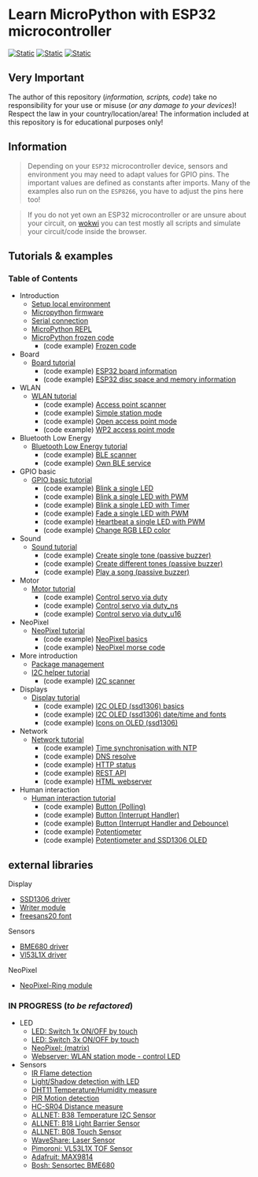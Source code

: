 # Learn MicroPython with ESP32 microcontroller

[![Static](https://img.shields.io/badge/Microcontroller-ESP32-green)](https://www.espressif.com)
[![Static](https://img.shields.io/badge/Language-MicroPython_1.20.0-green)](https://github.com/micropython)
[![Static](https://img.shields.io/badge/Status-In_Progress-red)](https://github.com/Lupin3000/ESP)

## Very Important

The author of this repository (_information, scripts, code_) take no responsibility for your use or misuse (_or any damage to your devices_)! Respect the law in your country/location/area! The information included at this repository is for educational purposes only!

## Information

> Depending on your `ESP32` microcontroller device, sensors and environment you may need to adapt values for GPIO pins. The important values are defined as constants after imports. Many of the examples also run on the `ESP8266`, you have to adjust the pins here too!

> If you do not yet own an ESP32 microcontroller or are unsure about your circuit, on [wokwi](https://wokwi.com) you can test mostly all scripts and simulate your circuit/code inside the browser.

## Tutorials & examples

### Table of Contents

- Introduction
  - [Setup local environment](./doc/001_local_environment.md)
  - [Micropython firmware](./doc/002_firmware.md)
  - [Serial connection](./doc/003_serial_connection.md)
  - [MicroPython REPL](./doc/004_python_repl.md)
  - [MicroPython frozen code](./doc/005_frozen_code.md)
    - (code example) [Frozen code](./examples/mpy/example_module.py) 
- Board
  - [Board tutorial](./doc/006_board_tutorials.md)
    - (code example) [ESP32 board information](./examples/board/esp32_information.py)
    - (code example) [ESP32 disc space and memory information](./examples/board/esp32_memory.py)
- WLAN
  - [WLAN tutorial](./doc/007_wlan_tutorials.md)
    - (code example) [Access point scanner](./examples/wlan/ap_scanner.py)
    - (code example) [Simple station mode](./examples/wlan/simple_station.py)
    - (code example) [Open access point mode](./examples/wlan/open_access_point.py)
    - (code example) [WP2 access point mode](./examples/wlan/wp2_access_point.py)
- Bluetooth Low Energy
  - [Bluetooth Low Energy tutorial](./doc/008_bluetooth_tutorials.md)
    - (code example) [BLE scanner](./examples/ble/ble_scanner.py)
    - (code example) [Own BLE service](./examples/ble/ble_service.py)
- GPIO basic
  - [GPIO basic tutorial](./doc/009_gpio_basic_tutorials.md)
    - (code example) [Blink a single LED](./examples/gpio_basic/blink_single_led_high_low.py)
    - (code example) [Blink a single LED with PWM](./examples/gpio_basic/blink_single_led_high_low_pwm.py)
    - (code example) [Blink a single LED with Timer](./examples/gpio_basic/blink_single_led_high_low_timer.py)
    - (code example) [Fade a single LED with PWM](./examples/gpio_basic/fade_single_led_high_low.py)
    - (code example) [Heartbeat a single LED with PWM](./examples/gpio_basic/heartbeat_single_led.py)
    - (code example) [Change RGB LED color](./examples/gpio_basic/change_rgb_led_color_high_low.py)
- Sound
  - [Sound tutorial](./doc/010_sound_tutorials.md)
    - (code example) [Create single tone (passive buzzer)](./examples/sound/passive_buzzer_simple.py)
    - (code example) [Create different tones (passive buzzer)](./examples/sound/passive_buzzer_tones.py)
    - (code example) [Play a song (passive buzzer)](./examples/sound/passive_buzzer_sound.py)
- Motor
  - [Motor tutorial](./doc/011_motor_tutorials.md)
    - (code example) [Control servo via duty](./examples/motor/servo_duty.py)
    - (code example) [Control servo via duty_ns](./examples/motor/servo_duty_ns.py)
    - (code example) [Control servo via duty_u16](./examples/motor/servo_duty_u16.py)
- NeoPixel
  - [NeoPixel tutorial](./doc/012_neopixel_tutorials.md)
    - (code example) [NeoPixel basics](./examples/neopixel/neopixel_basics.py)
    - (code example) [NeoPixel morse code](./examples/neopixel/neopixel_morse.py)
- More introduction
  - [Package management](./doc/013_package_management.md)
  - [I2C helper tutorial](./doc/014_i2c_helper_tutorials.md)
    - (code example) [I2C scanner](./examples/i2c_helper/i2c_scanner.py) 
- Displays
  - [Display tutorial](./doc/015_display_tutorials.md)
    - (code example) [I2C OLED (ssd1306) basics](./examples/display/i2c_oled_ssd1306_basics.py)
    - (code example) [I2C OLED (ssd1306) date/time and fonts](./examples/display/i2c_oled_ssd1306_time.py)
    - (code example) [Icons on OLED (ssd1306)](./examples/display/i2c_oled_ssd1306_icons.py)
- Network
  - [Network tutorial](./doc/016_network_tutorials.md)
    - (code example) [Time synchronisation with NTP](./examples/network/time_synchronisation_ntp.py)
    - (code example) [DNS resolve](./examples/network/dns_resolve.py)
    - (code example) [HTTP status](./examples/network/http_status.py)
    - (code example) [REST API](./examples/network/rest_api.py)
    - (code example) [HTML webserver](./examples/network/html_webserver.py)
- Human interaction
  - [Human interaction tutorial](./doc/017_human_interaction_tutorials.md)
    - (code example) [Button (Polling)](./examples/user_input/btn_led_polling.py)
    - (code example) [Button (Interrupt Handler)](./examples/user_input/btn_led_interrupt_handler.py)
    - (code example) [Button (Interrupt Handler and Debounce)](./examples/user_input/btn_led_interrupt_handler_debounce.py)
    - (code example) [Potentiometer](./examples/user_input/potentiometer.py)
    - (code example) [Potentiometer and SSD1306 OLED](./examples/user_input/potentiometer_display.py)

## external libraries

Display
- [SSD1306 driver](./lib/ssd1306.py)
- [Writer module](./lib/writer.py)
- [freesans20 font](./lib/freesans20.py)

Sensors
- [BME680 driver](./lib/bme680.py)
- [Vl53L1X driver](./lib/vl53l1x.py)

NeoPixel
- [NeoPixel-Ring module](./lib/neopixelring.py)

### IN PROGRESS (_to be refactored_)

- LED
  - [LED: Switch 1x ON/OFF by touch](./Tutorials/LED/one_single_led_touch.py)
  - [LED: Switch 3x ON/OFF by touch](./Tutorials/LED/three_single_led_touch.py)
  - [NeoPixel: (matrix)](./Tutorials/LED/neopixel_matrix.py)
  - [Webserver: WLAN station mode - control LED](Tutorials/LED/fade_led_on_off.py)
- Sensors
  - [IR Flame detection](./examples/sensors/ir_flame_detection.py)
  - [Light/Shadow detection with LED](./examples/sensors/shadow_detection.py)
  - [DHT11 Temperature/Humidity measure](./examples/sensors/dht11.py)
  - [PIR Motion detection](./examples/sensors/pir.py)
  - [HC-SR04 Distance measure](./examples/sensors/hcsr04.py)
  - [ALLNET: B38 Temperature I2C Sensor](./examples/sensors/allnet_B38_temperature.py)
  - [ALLNET: B18 Light Barrier Sensor](./examples/sensors/allnet_B18_light_barrier.py)
  - [ALLNET: B08 Touch Sensor](./examples/sensors/allnet_B08_touch.py)
  - [WaveShare: Laser Sensor](./examples/sensors/LaserSensor10929.py)
  - [Pimoroni: VL53L1X TOF Sensor](./examples/sensors/pimoroni_vl53l1x.py)
  - [Adafruit: MAX9814](./examples/sensors/max9814.py)
  - [Bosh: Sensortec BME680](./examples/sensors/bosch_sensortec_bme680.py)

